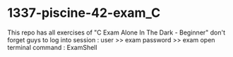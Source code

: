 # 1337-piscine-42-exam_C
This repo has all exercises of "C Exam Alone In The Dark - Beginner"
don't forget guys to log into session : user >> exam password >> exam
open terminal
command : ExamShell

